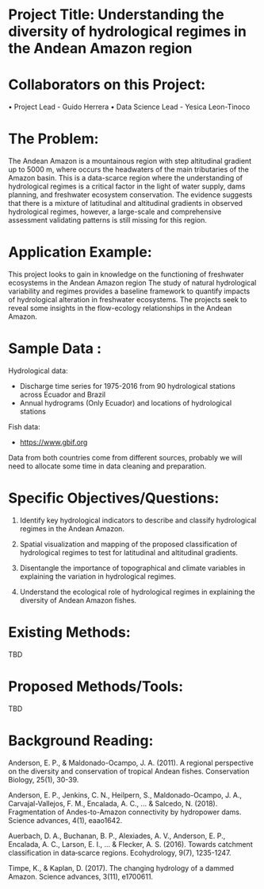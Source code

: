 # Project Title: Understanding the diversity of hydrological regimes in the Andean Amazon region

# Collaborators on this Project:
•	Project Lead - Guido Herrera
•	Data Science Lead - Yesica Leon-Tinoco

# The Problem:

The Andean Amazon is a mountainous region with step altitudinal gradient up to 5000 m, where occurs the headwaters of the main tributaries of the Amazon basin. This is a data-scarce region where the understanding of hydrological regimes is a critical factor in the light of water supply, dams planning, and freshwater ecosystem conservation. The evidence suggests that there is a mixture of latitudinal and altitudinal gradients in observed hydrological regimes, however, a large-scale and comprehensive assessment validating patterns is still missing for this region. 

# Application Example:

This project looks to gain in knowledge on the functioning of freshwater ecosystems in the Andean Amazon region The study of natural hydrological variability and regimes provides a baseline framework to quantify impacts of hydrological alteration in freshwater ecosystems. The projects seek to reveal some insights in the flow-ecology relationships in the Andean Amazon.

# Sample Data  : 

Hydrological data:

- Discharge time series for 1975-2016 from 90 hydrological stations across Ecuador and Brazil
- Annual hydrograms (Only Ecuador) and locations of hydrological stations

Fish data:
- https://www.gbif.org

Data from both countries come from different sources, probably we will need to allocate some time in data cleaning and preparation.

# Specific Objectives/Questions: 
1. Identify key hydrological indicators to describe and classify hydrological regimes in the Andean Amazon.

2. Spatial visualization and mapping of the proposed classification of hydrological regimes to test for latitudinal and altitudinal gradients.

3. Disentangle the importance of topographical and climate variables in explaining the variation in hydrological regimes.

4. Understand the ecological role of hydrological regimes in explaining the diversity of Andean Amazon fishes.


# Existing Methods: 
TBD

# Proposed Methods/Tools:
TBD

# Background Reading: 

Anderson, E. P., & Maldonado-Ocampo, J. A. (2011). A regional perspective on the diversity and conservation of tropical Andean fishes. Conservation Biology, 25(1), 30-39.

Anderson, E. P., Jenkins, C. N., Heilpern, S., Maldonado-Ocampo, J. A., Carvajal-Vallejos, F. M., Encalada, A. C., ... & Salcedo, N. (2018). Fragmentation of Andes-to-Amazon connectivity by hydropower dams. Science advances, 4(1), eaao1642.

Auerbach, D. A., Buchanan, B. P., Alexiades, A. V., Anderson, E. P., Encalada, A. C., Larson, E. I., ... & Flecker, A. S. (2016). Towards catchment classification in data‐scarce regions. Ecohydrology, 9(7), 1235-1247.

Timpe, K., & Kaplan, D. (2017). The changing hydrology of a dammed Amazon. Science advances, 3(11), e1700611.


